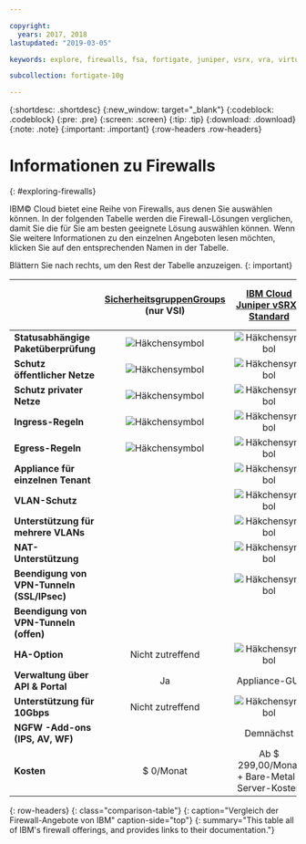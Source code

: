 ```yaml
---

copyright:
  years: 2017, 2018
lastupdated: "2019-03-05"

keywords: explore, firewalls, fsa, fortigate, juniper, vsrx, vra, virtual router appliance, security, vyatta, comparison, features

subcollection: fortigate-10g

---
```


{:shortdesc: .shortdesc}
{:new_window: target="_blank"}
{:codeblock: .codeblock}
{:pre: .pre}
{:screen: .screen}
{:tip: .tip}
{:download: .download}
{:note: .note}
{:important: .important}
{:row-headers .row-headers}

# Informationen zu Firewalls
{: #exploring-firewalls}

IBM© Cloud bietet eine Reihe von Firewalls, aus denen Sie auswählen können. In der folgenden Tabelle werden die Firewall-Lösungen verglichen, damit Sie die für Sie am besten geeignete Lösung auswählen können. Wenn Sie weitere Informationen zu den einzelnen Angeboten lesen möchten, klicken Sie auf den entsprechenden Namen in der Tabelle.

Blättern Sie nach rechts, um den Rest der Tabelle anzuzeigen.
{: important}

|        | [SicherheitsgruppenGroups](/docs/infrastructure/security-groups?topic=security-groups-getting-started) (nur VSI) | [IBM Cloud Juniper vSRX-Standard](/docs/infrastructure/vsrx?topic=vsrx-getting-started) |[Virtual Router Appliance](/docs/infrastructure/virtual-router-appliance?topic=virtual-router-appliance-getting-started) | [FortiGate Security Appliance 10Gbps](/docs/infrastructure/fortigate-10g?topic=fortigate-10g-getting-started) | [FortiGate Security Appliance 1Gbps](/docs/infrastructure/fortigate-1g?topic=fortigate-1g-getting-started) | [Hardware-Firewall ](/docs/infrastructure/hardware-firewall-shared?topic=hardware-firewall-shared-getting-started) | [Hardware-Firewall (dediziert)](/docs/infrastructure/hardware-firewall-dedicated?topic=hardware-firewall-dedicated-getting-started) |
| ------- | :------: | :------: | :------: | :------: | :------: | :------: | :------: |
|**Statusabhängige Paketüberprüfung**|![Häkchensymbol](../../icons/checkmark-icon.svg)|![Häkchensymbol](../../icons/checkmark-icon.svg)|![Häkchensymbol](../../icons/checkmark-icon.svg)|![Häkchensymbol](../../icons/checkmark-icon.svg)|![Häkchensymbol](../../icons/checkmark-icon.svg)|![Häkchensymbol](../../icons/checkmark-icon.svg)|![Häkchensymbol](../../icons/checkmark-icon.svg)|
|**Schutz öffentlicher Netze**|![Häkchensymbol](../../icons/checkmark-icon.svg)|![Häkchensymbol](../../icons/checkmark-icon.svg)|![Häkchensymbol](../../icons/checkmark-icon.svg)|![Häkchensymbol](../../icons/checkmark-icon.svg)|![Häkchensymbol](../../icons/checkmark-icon.svg)|![Häkchensymbol](../../icons/checkmark-icon.svg)|![Häkchensymbol](../../icons/checkmark-icon.svg)|
|**Schutz privater Netze**|![Häkchensymbol](../../icons/checkmark-icon.svg)|![Häkchensymbol](../../icons/checkmark-icon.svg)|![Häkchensymbol](../../icons/checkmark-icon.svg)|![Häkchensymbol](../../icons/checkmark-icon.svg)||||
|**Ingress-Regeln**|![Häkchensymbol](../../icons/checkmark-icon.svg)|![Häkchensymbol](../../icons/checkmark-icon.svg)|![Häkchensymbol](../../icons/checkmark-icon.svg)|![Häkchensymbol](../../icons/checkmark-icon.svg)|![Häkchensymbol](../../icons/checkmark-icon.svg)|![Häkchensymbol](../../icons/checkmark-icon.svg)|![Häkchensymbol](../../icons/checkmark-icon.svg)|
|**Egress-Regeln**|![Häkchensymbol](../../icons/checkmark-icon.svg)|![Häkchensymbol](../../icons/checkmark-icon.svg)|![Häkchensymbol](../../icons/checkmark-icon.svg)|![Häkchensymbol](../../icons/checkmark-icon.svg)|![Häkchensymbol](../../icons/checkmark-icon.svg)|||
|**Appliance für einzelnen Tenant**||![Häkchensymbol](../../icons/checkmark-icon.svg)|![Häkchensymbol](../../icons/checkmark-icon.svg)|![Häkchensymbol](../../icons/checkmark-icon.svg)|![Häkchensymbol](../../icons/checkmark-icon.svg)||![Häkchensymbol](../../icons/checkmark-icon.svg)|
|**VLAN-Schutz**||![Häkchensymbol](../../icons/checkmark-icon.svg)|![Häkchensymbol](../../icons/checkmark-icon.svg)|![Häkchensymbol](../../icons/checkmark-icon.svg)|![Häkchensymbol](../../icons/checkmark-icon.svg)||![Häkchensymbol](../../icons/checkmark-icon.svg)|
|**Unterstützung für mehrere VLANs**||![Häkchensymbol](../../icons/checkmark-icon.svg)|![Häkchensymbol](../../icons/checkmark-icon.svg)|![Häkchensymbol](../../icons/checkmark-icon.svg)||||
|**NAT-Unterstützung**||![Häkchensymbol](../../icons/checkmark-icon.svg)|![Häkchensymbol](../../icons/checkmark-icon.svg)|![Häkchensymbol](../../icons/checkmark-icon.svg)|![Häkchensymbol](../../icons/checkmark-icon.svg)|||
|**Beendigung von VPN-Tunneln (SSL/IPsec)**||![Häkchensymbol](../../icons/checkmark-icon.svg)|![Häkchensymbol](../../icons/checkmark-icon.svg)|![Häkchensymbol](../../icons/checkmark-icon.svg)|![Häkchensymbol](../../icons/checkmark-icon.svg)|||
|**Beendigung von VPN-Tunneln (offen)**|||![Häkchensymbol](../../icons/checkmark-icon.svg)|||||
|**HA-Option**|Nicht zutreffend|![Häkchensymbol](../../icons/checkmark-icon.svg)|![Häkchensymbol](../../icons/checkmark-icon.svg)|![Häkchensymbol](../../icons/checkmark-icon.svg)|![Häkchensymbol](../../icons/checkmark-icon.svg)||![Häkchensymbol](../../icons/checkmark-icon.svg)|
|**Verwaltung über API & Portal**|Ja|Appliance-GUI|Appliance-GUI|Appliance-GUI|Appliance-GUI|Ja|Ja|
|**Unterstützung für 10Gbps**|Nicht zutreffend|![Häkchensymbol](../../icons/checkmark-icon.svg)|![Häkchensymbol](../../icons/checkmark-icon.svg)|![Häkchensymbol](../../icons/checkmark-icon.svg)||||
|**NGFW -Add-ons (IPS, AV, WF)**||Demnächst||![Häkchensymbol](../../icons/checkmark-icon.svg)|![Häkchensymbol](../../icons/checkmark-icon.svg)|||
|**Kosten**|$ 0/Monat|Ab $ 299,00/Monat + Bare-Metal-Server-Kosten | Ab $ 219,00/Monat + Bare-Metal-Server-Kosten|Ab $ 4.999,00/Monat|Ab $ 999,00/Monat|Ab $ 99,00/Monat|Ab $ 999,00/Monat|
{: row-headers}
{: class="comparison-table"}
{: caption="Vergleich der Firewall-Angebote von IBM" caption-side="top"}
{: summary="This table all of IBM's firewall offerings, and provides links to their documentation."}
